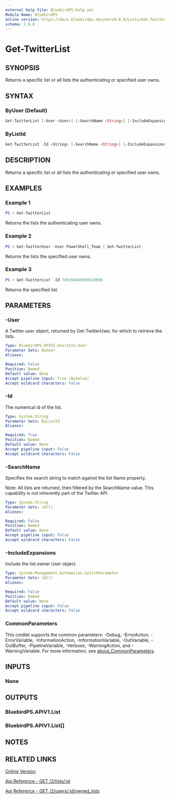 ```yaml
---
external help file: BluebirdPS-help.xml
Module Name: BluebirdPS
online version: https://docs.bluebirdps.dev/en/v0.8.0/Lists/Get-TwitterList
schema: 2.0.0
---
```


# Get-TwitterList

## SYNOPSIS

Returns a specific list or all lists the authenticating or specified user owns.

## SYNTAX

### ByUser (Default)

```powershell
Get-TwitterList [-User <User>] [-SearchName <String>] [-IncludeExpansions] [<CommonParameters>]
```

### ByListId

```powershell
Get-TwitterList -Id <String> [-SearchName <String>] [-IncludeExpansions] [<CommonParameters>]
```

## DESCRIPTION

Returns a specific list or all lists the authenticating or specified user owns.

## EXAMPLES

### Example 1

```powershell
PS > Get-TwitterList
```

Returns the lists the authenticating user owns.

### Example 2

```powershell
PS > Get-TwitterUser -User PowerShell_Team | Get-TwitterList
```

Returns the lists the specified user owns.

### Example 3

```powershell
PS > Get-TwitterList -Id 749356646665629696
```

Returns the specified list.

## PARAMETERS

### -User

A Twitter user object, returned by Get-TwitterUser, for which to retrieve the lists.

```yaml
Type: BluebirdPS.APIV2.UserInfo.User
Parameter Sets: ByUser
Aliases:

Required: False
Position: Named
Default value: None
Accept pipeline input: True (ByValue)
Accept wildcard characters: False
```

### -Id

The numerical id of the list.

```yaml
Type: System.String
Parameter Sets: ByListId
Aliases:

Required: True
Position: Named
Default value: None
Accept pipeline input: False
Accept wildcard characters: False
```

### -SearchName

Specifies the search string to match against the list Name property.

Note: All lists are returned, then filtered by the SearchName value. This capability is not inherently part of the Twitter API.

```yaml
Type: System.String
Parameter Sets: (All)
Aliases:

Required: False
Position: Named
Default value: None
Accept pipeline input: False
Accept wildcard characters: False
```

### -IncludeExpansions

Include the list owner User object.

```yaml
Type: System.Management.Automation.SwitchParameter
Parameter Sets: (All)
Aliases:

Required: False
Position: Named
Default value: None
Accept pipeline input: False
Accept wildcard characters: False
```

### CommonParameters

This cmdlet supports the common parameters: -Debug, -ErrorAction, -ErrorVariable, -InformationAction, -InformationVariable, -OutVariable, -OutBuffer, -PipelineVariable, -Verbose, -WarningAction, and -WarningVariable. For more information, see [about_CommonParameters](http://go.microsoft.com/fwlink/?LinkID=113216).

## INPUTS

### None

## OUTPUTS

### BluebirdPS.APIV1.List

### BluebirdPS.APIV1.List[]

## NOTES

## RELATED LINKS

[Online Version](https://docs.bluebirdps.dev/en/v0.8.0/Lists/Get-TwitterList)

[Api Reference - GET /2/lists/:id](https://developer.twitter.com/en/docs/twitter-api/lists/list-lookup/api-reference/get-lists-id)

[Api Reference - GET /2/users/:id/owned_lists](https://developer.twitter.com/en/docs/twitter-api/lists/list-lookup/api-reference/get-users-id-owned_lists)
